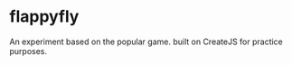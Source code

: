 flappyfly
=========

An experiment based on the popular game. built on CreateJS for practice purposes.
